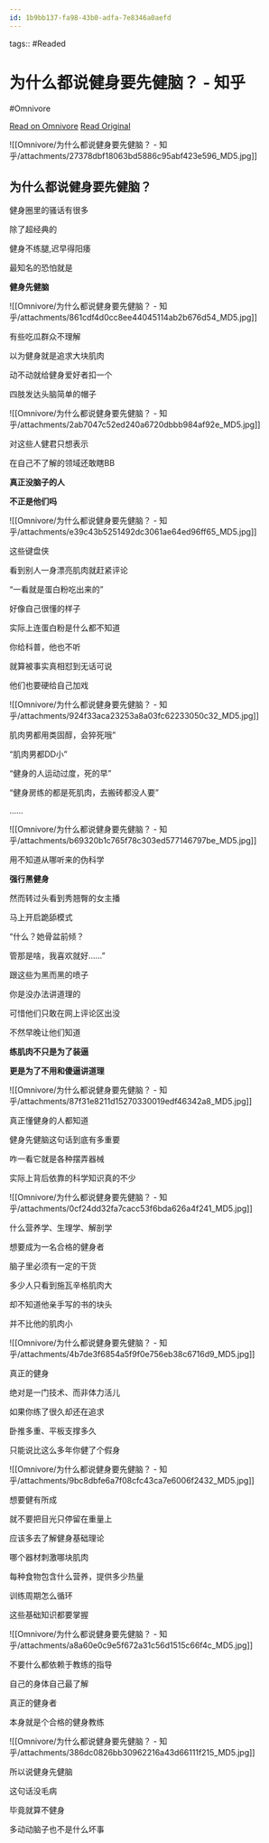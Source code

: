 ```yaml
---
id: 1b9bb137-fa98-43b0-adfa-7e8346a0aefd
---
```



tags::  #Readed 

# 为什么都说健身要先健脑？ - 知乎
#Omnivore

[Read on Omnivore](https://omnivore.app/me/-1907ccefacb)
[Read Original](https://zhuanlan.zhihu.com/p/37110153)

![[Omnivore/为什么都说健身要先健脑？ - 知乎/attachments/27378dbf18063bd5886c95abf423e596_MD5.jpg]]

## 为什么都说健身要先健脑？

健身圈里的骚话有很多

除了超经典的

健身不练腿,迟早得阳痿  

最知名的恐怕就是  

**健身先健脑**

![[Omnivore/为什么都说健身要先健脑？ - 知乎/attachments/861cdf4d0cc8ee44045114ab2b676d54_MD5.jpg]]

有些吃瓜群众不理解

以为健身就是追求大块肌肉

动不动就给健身爱好者扣一个

四肢发达头脑简单的帽子

![[Omnivore/为什么都说健身要先健脑？ - 知乎/attachments/2ab7047c52ed240a6720dbbb984af92e_MD5.jpg]]

对这些人健君只想表示

在自己不了解的领域还敢瞎BB

**真正没脑子的人**

**不正是他们吗**

![[Omnivore/为什么都说健身要先健脑？ - 知乎/attachments/e39c43b5251492dc3061ae64ed96ff65_MD5.jpg]]

这些键盘侠

看到别人一身漂亮肌肉就赶紧评论

“一看就是蛋白粉吃出来的”

好像自己很懂的样子

实际上连蛋白粉是什么都不知道

你给科普，他也不听

就算被事实真相怼到无话可说

他们也要硬给自己加戏

![[Omnivore/为什么都说健身要先健脑？ - 知乎/attachments/924f33aca23253a8a03fc62233050c32_MD5.jpg]]

肌肉男都用类固醇，会猝死哦”

“肌肉男都DD小”

“健身的人运动过度，死的早”

“健身房练的都是死肌肉，去搬砖都没人要”

……

![[Omnivore/为什么都说健身要先健脑？ - 知乎/attachments/b69320b1c765f78c303ed577146797be_MD5.jpg]]

用不知道从哪听来的伪科学

**强行黑健身**

然而转过头看到秀翘臀的女主播

马上开启跪舔模式

“什么？她骨盆前倾？

管那是啥，我喜欢就好……”

跟这些为黑而黑的喷子

你是没办法讲道理的

可惜他们只敢在网上评论区出没

不然早晚让他们知道

**练肌肉不只是为了装逼**

**更是为了不用和傻逼讲道理**

![[Omnivore/为什么都说健身要先健脑？ - 知乎/attachments/87f31e8211d15270330019edf46342a8_MD5.jpg]]

真正懂健身的人都知道

健身先健脑这句话到底有多重要

咋一看它就是各种摆弄器械

实际上背后依靠的科学知识真的不少

![[Omnivore/为什么都说健身要先健脑？ - 知乎/attachments/0cf24dd32fa7cacc53f6bda626a4f241_MD5.jpg]]

什么营养学、生理学、解剖学

想要成为一名合格的健身者

脑子里必须有一定的干货

多少人只看到施瓦辛格肌肉大

却不知道他亲手写的书的块头

并不比他的肌肉小

![[Omnivore/为什么都说健身要先健脑？ - 知乎/attachments/4b7de3f6854a5f9f0e756eb38c6716d9_MD5.jpg]]

真正的健身

绝对是一门技术、而非体力活儿

如果你练了很久却还在追求

卧推多重、平板支撑多久

只能说比这么多年你健了个假身

![[Omnivore/为什么都说健身要先健脑？ - 知乎/attachments/9bc8dbfe6a7f08cfc43ca7e6006f2432_MD5.jpg]]

想要健有所成

就不要把目光只停留在重量上

应该多去了解健身基础理论

哪个器材刺激哪块肌肉

每种食物包含什么营养，提供多少热量

训练周期怎么循环

这些基础知识都要掌握

![[Omnivore/为什么都说健身要先健脑？ - 知乎/attachments/a8a60e0c9e5f672a31c56d1515c66f4c_MD5.jpg]]

不要什么都依赖于教练的指导

自己的身体自己最了解

真正的健身者

本身就是个合格的健身教练

![[Omnivore/为什么都说健身要先健脑？ - 知乎/attachments/386dc0826bb30962216a43d66111f215_MD5.jpg]]

所以说健身先健脑

这句话没毛病

毕竟就算不健身

多动动脑子也不是什么坏事


